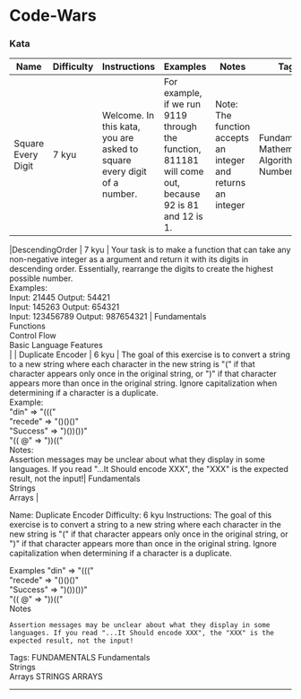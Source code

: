 # Code-Wars

### Kata

|     Name      |   Difficulty  | Instructions | Examples     |  Notes | Tags |
| ------------- | ------------- | ------------ | ------------ | ---    |  --- |
| Square Every Digit  | 7 kyu  | Welcome. In this kata, you are asked to square every digit of a number. | For example, if we run 9119 through the function, 811181 will come out, because 92 is 81 and 12 is 1. | Note: The function accepts an integer and returns an integer | Fundamentals Mathematics Algorithms Numbers|

|DescendingOrder | 7 kyu  | Your task is to make a function that can take any non-negative integer as a argument and return it with its digits in descending order. Essentially, rearrange the digits to create the highest possible number.<br/>  Examples:<br />  Input: 21445 Output: 54421<br />  Input: 145263 Output: 654321<br />  Input: 123456789 Output: 987654321 | Fundamentals <br /> Functions<br /> Control Flow<br/> Basic Language Features<br /> |
| Duplicate Encoder | 6 kyu | The goal of this exercise is to convert a string to a new string where each character in the new string is "(" if that character appears only once in the original string, or ")" if that character appears more than once in the original string. Ignore capitalization when determining if a character is a duplicate.<br /> Example:<br />"din"      =>  "(((" <br />"recede"   =>  "()()()" <br />"Success"  =>  ")())())"<br />"(( @"     =>  "))((" <br /> Notes:<br/>Assertion messages may be unclear about what they display in some languages. If you read "...It Should encode XXX", the "XXX" is the expected result, not the input!| Fundamentals<br /> Strings<br /> Arrays |


Name:
    Duplicate Encoder
Difficulty:
    6 kyu
Instructions:
    The goal of this exercise is to convert a string to a new string where each character in the new string is "(" if that character appears only once in the original string, or ")" if that character appears more than once in the original string. Ignore capitalization when determining if a character is a duplicate.

Examples
"din"      =>  "(((" <br />"recede"   =>  "()()()" <br />"Success"  =>  ")())())"<br />"(( @"     =>  "))((" <br />
    Notes

    Assertion messages may be unclear about what they display in some languages. If you read "...It Should encode XXX", the "XXX" is the expected result, not the input!

Tags: 
    FUNDAMENTALS Fundamentals<br /> Strings<br /> Arrays
    STRINGS
    ARRAYS
    
<hr />